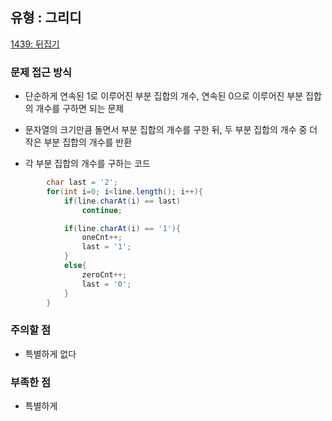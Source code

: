 ## 유형 : 그리디
[1439: 뒤집기](https://www.acmicpc.net/problem/1439)

### 문제 접근 방식
  - 단순하게 연속된 1로 이루어진 부분 집합의 개수, 연속된 0으로 이루어진 부분 집합의 개수를 구하면 되는 문제
  - 문자열의 크기만큼 돌면서 부분 집합의 개수를 구한 뒤, 두 부분 집합의 개수 중 더 작은 부분 집합의 개수를 반환

  - 각 부분 집합의 개수를 구하는 코드
``` Java
        char last = '2';
        for(int i=0; i<line.length(); i++){
            if(line.charAt(i) == last)
                continue;

            if(line.charAt(i) == '1'){
                oneCnt++;
                last = '1';
            }
            else{
                zeroCnt++;
                last = '0';
            }
        }
```

### 주의할 점
  - 특별하게 없다

### 부족한 점
  - 특별하게 
